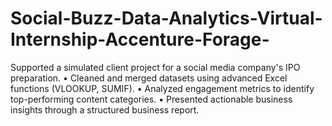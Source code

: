 # Social-Buzz-Data-Analytics-Virtual-Internship-Accenture-Forage-
 Supported a simulated client project for a social media company's IPO preparation.  • Cleaned and merged datasets using advanced Excel functions (VLOOKUP, SUMIF).  • Analyzed engagement metrics to identify top-performing content categories.  • Presented actionable business insights through a structured business report. 
